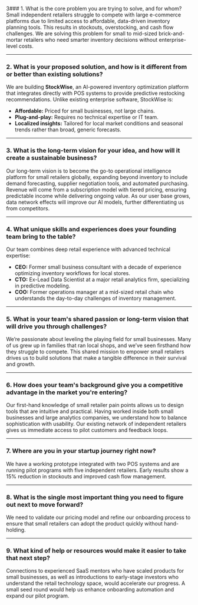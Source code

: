 3### 1. What is the core problem you are trying to solve, and for whom?  
Small independent retailers struggle to compete with large e-commerce platforms due to limited access to affordable, data-driven inventory planning tools. This results in stockouts, overstocking, and cash flow challenges. We are solving this problem for small to mid-sized brick-and-mortar retailers who need smarter inventory decisions without enterprise-level costs.

---

### 2. What is your proposed solution, and how is it different from or better than existing solutions?  
We are building **StockWise**, an AI-powered inventory optimization platform that integrates directly with POS systems to provide predictive restocking recommendations. Unlike existing enterprise software, StockWise is:  
- **Affordable:** Priced for small businesses, not large chains.  
- **Plug-and-play:** Requires no technical expertise or IT team.  
- **Localized insights:** Tailored for local market conditions and seasonal trends rather than broad, generic forecasts.  

---

### 3. What is the long-term vision for your idea, and how will it create a sustainable business?  
Our long-term vision is to become the go-to operational intelligence platform for small retailers globally, expanding beyond inventory to include demand forecasting, supplier negotiation tools, and automated purchasing. Revenue will come from a subscription model with tiered pricing, ensuring predictable income while delivering ongoing value. As our user base grows, data network effects will improve our AI models, further differentiating us from competitors.

---

### 4. What unique skills and experiences does your founding team bring to the table?  
Our team combines deep retail experience with advanced technical expertise:  
- **CEO:** Former small business consultant with a decade of experience optimizing inventory workflows for local stores.  
- **CTO:** Ex-Lead Data Scientist at a major retail analytics firm, specializing in predictive modeling.  
- **COO:** Former operations manager at a mid-sized retail chain who understands the day-to-day challenges of inventory management.  

---

### 5. What is your team's shared passion or long-term vision that will drive you through challenges?  
We’re passionate about leveling the playing field for small businesses. Many of us grew up in families that ran local shops, and we’ve seen firsthand how they struggle to compete. This shared mission to empower small retailers drives us to build solutions that make a tangible difference in their survival and growth.

---

### 6. How does your team's background give you a competitive advantage in the market you're entering?  
Our first-hand knowledge of small retailer pain points allows us to design tools that are intuitive and practical. Having worked inside both small businesses and large analytics companies, we understand how to balance sophistication with usability. Our existing network of independent retailers gives us immediate access to pilot customers and feedback loops.

---

### 7. Where are you in your startup journey right now?  
We have a working prototype integrated with two POS systems and are running pilot programs with five independent retailers. Early results show a 15% reduction in stockouts and improved cash flow management.

---

### 8. What is the single most important thing you need to figure out next to move forward?  
We need to validate our pricing model and refine our onboarding process to ensure that small retailers can adopt the product quickly without hand-holding.

---

### 9. What kind of help or resources would make it easier to take that next step?  
Connections to experienced SaaS mentors who have scaled products for small businesses, as well as introductions to early-stage investors who understand the retail technology space, would accelerate our progress. A small seed round would help us enhance onboarding automation and expand our pilot program.
